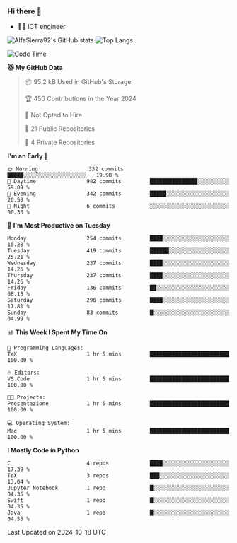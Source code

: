 ### Hi there 👋
- 👨‍💻 ICT engineer


![AlfaSierra92's GitHub stats](https://github-readme-stats.vercel.app/api?username=AlfaSierra92&theme=nord)
![Top Langs](https://github-readme-stats.vercel.app/api/top-langs/?username=AlfaSierra92&theme=nord&layout=compact)

<!--START_SECTION:waka-->
![Code Time](http://img.shields.io/badge/Code%20Time-199%20hrs%2032%20mins-blue)

**🐱 My GitHub Data** 

> 📦 95.2 kB Used in GitHub's Storage 
 > 
> 🏆 450 Contributions in the Year 2024
 > 
> 🚫 Not Opted to Hire
 > 
> 📜 21 Public Repositories 
 > 
> 🔑 4 Private Repositories 
 > 
**I'm an Early 🐤** 

```text
🌞 Morning                332 commits         █████░░░░░░░░░░░░░░░░░░░░   19.98 % 
🌆 Daytime                982 commits         ███████████████░░░░░░░░░░   59.09 % 
🌃 Evening                342 commits         █████░░░░░░░░░░░░░░░░░░░░   20.58 % 
🌙 Night                  6 commits           ░░░░░░░░░░░░░░░░░░░░░░░░░   00.36 % 
```
📅 **I'm Most Productive on Tuesday** 

```text
Monday                   254 commits         ████░░░░░░░░░░░░░░░░░░░░░   15.28 % 
Tuesday                  419 commits         ██████░░░░░░░░░░░░░░░░░░░   25.21 % 
Wednesday                237 commits         ████░░░░░░░░░░░░░░░░░░░░░   14.26 % 
Thursday                 237 commits         ████░░░░░░░░░░░░░░░░░░░░░   14.26 % 
Friday                   136 commits         ██░░░░░░░░░░░░░░░░░░░░░░░   08.18 % 
Saturday                 296 commits         ████░░░░░░░░░░░░░░░░░░░░░   17.81 % 
Sunday                   83 commits          █░░░░░░░░░░░░░░░░░░░░░░░░   04.99 % 
```


📊 **This Week I Spent My Time On** 

```text
💬 Programming Languages: 
TeX                      1 hr 5 mins         █████████████████████████   100.00 % 

🔥 Editors: 
VS Code                  1 hr 5 mins         █████████████████████████   100.00 % 

🐱‍💻 Projects: 
Presentazione            1 hr 5 mins         █████████████████████████   100.00 % 

💻 Operating System: 
Mac                      1 hr 5 mins         █████████████████████████   100.00 % 
```

**I Mostly Code in Python** 

```text
C                        4 repos             ████░░░░░░░░░░░░░░░░░░░░░   17.39 % 
TeX                      3 repos             ███░░░░░░░░░░░░░░░░░░░░░░   13.04 % 
Jupyter Notebook         1 repo              █░░░░░░░░░░░░░░░░░░░░░░░░   04.35 % 
Swift                    1 repo              █░░░░░░░░░░░░░░░░░░░░░░░░   04.35 % 
Java                     1 repo              █░░░░░░░░░░░░░░░░░░░░░░░░   04.35 % 
```




 Last Updated on 2024-10-18 UTC
<!--END_SECTION:waka-->

<!--
**AlfaSierra92/AlfaSierra92** is a ✨ _special_ ✨ repository because its `README.md` (this file) appears on your GitHub profile.

Here are some ideas to get you started:

- 🔭 I’m currently working on ...
- 🌱 I’m currently learning ...
- 👯 I’m looking to collaborate on ...
- 🤔 I’m looking for help with ...
- 💬 Ask me about ...
- 📫 How to reach me: ...
- 😄 Pronouns: ...
- ⚡ Fun fact: ...
-->
